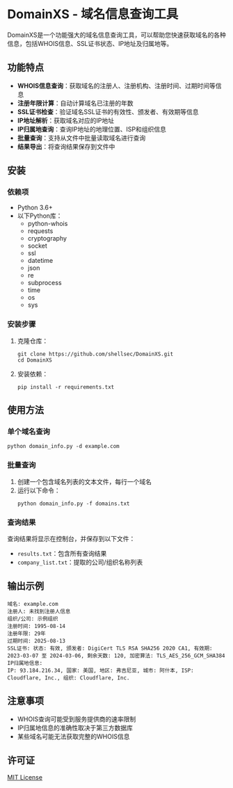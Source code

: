 # DomainXS - 域名信息查询工具

DomainXS是一个功能强大的域名信息查询工具，可以帮助您快速获取域名的各种信息，包括WHOIS信息、SSL证书状态、IP地址及归属地等。

## 功能特点

- **WHOIS信息查询**：获取域名的注册人、注册机构、注册时间、过期时间等信息
- **注册年限计算**：自动计算域名已注册的年数
- **SSL证书检查**：验证域名SSL证书的有效性、颁发者、有效期等信息
- **IP地址解析**：获取域名对应的IP地址
- **IP归属地查询**：查询IP地址的地理位置、ISP和组织信息
- **批量查询**：支持从文件中批量读取域名进行查询
- **结果导出**：将查询结果保存到文件中

## 安装

### 依赖项

- Python 3.6+
- 以下Python库：
  - python-whois
  - requests
  - cryptography
  - socket
  - ssl
  - datetime
  - json
  - re
  - subprocess
  - time
  - os
  - sys

### 安装步骤

1. 克隆仓库：
   ```
   git clone https://github.com/shellsec/DomainXS.git
   cd DomainXS
   ```

2. 安装依赖：
   ```
   pip install -r requirements.txt
   ```

## 使用方法

### 单个域名查询

```
python domain_info.py -d example.com
```

### 批量查询

1. 创建一个包含域名列表的文本文件，每行一个域名
2. 运行以下命令：
   ```
   python domain_info.py -f domains.txt
   ```

### 查询结果

查询结果将显示在控制台，并保存到以下文件：
- `results.txt`：包含所有查询结果
- `company_list.txt`：提取的公司/组织名称列表

## 输出示例

```
域名: example.com
注册人: 未找到注册人信息
组织/公司: 示例组织
注册时间: 1995-08-14
注册年限: 29年
过期时间: 2025-08-13
SSL证书: 状态: 有效, 颁发者: DigiCert TLS RSA SHA256 2020 CA1, 有效期: 2023-03-07 至 2024-03-06, 剩余天数: 120, 加密算法: TLS_AES_256_GCM_SHA384
IP归属地信息:
IP: 93.184.216.34, 国家: 美国, 地区: 弗吉尼亚, 城市: 阿什本, ISP: Cloudflare, Inc., 组织: Cloudflare, Inc.
```

## 注意事项

- WHOIS查询可能受到服务提供商的速率限制
- IP归属地信息的准确性取决于第三方数据库
- 某些域名可能无法获取完整的WHOIS信息

## 许可证

[MIT License](LICENSE)